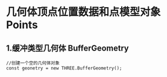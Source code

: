 # 几何体顶点位置数据和点模型对象 Points

## 1.缓冲类型几何体 BufferGeometry

```
//创建一个空的几何体对象
const geonetry = new THREE.BufferGeometry();
```
